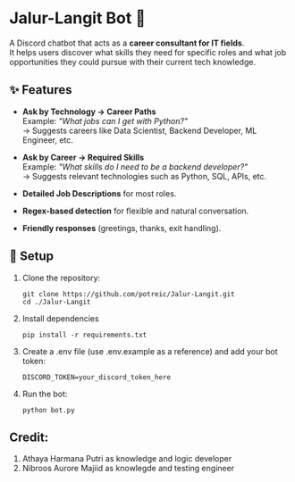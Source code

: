 # Jalur-Langit Bot 🤖

A Discord chatbot that acts as a **career consultant for IT fields**.  
It helps users discover what skills they need for specific roles and what job opportunities they could pursue with their current tech knowledge.  

## ✨ Features
- **Ask by Technology → Career Paths**  
  Example: *"What jobs can I get with Python?"*  
  → Suggests careers like Data Scientist, Backend Developer, ML Engineer, etc.  

- **Ask by Career → Required Skills**  
  Example: *"What skills do I need to be a backend developer?"*  
  → Suggests relevant technologies such as Python, SQL, APIs, etc.  

- **Detailed Job Descriptions** for most roles.  
- **Regex-based detection** for flexible and natural conversation.  
- **Friendly responses** (greetings, thanks, exit handling).  

## 🚀 Setup

1. Clone the repository:
   ```
   git clone https://github.com/potreic/Jalur-Langit.git
   cd ./Jalur-Langit
   ```
2. Install dependencies
   ```
   pip install -r requirements.txt
   ```
3. Create a .env file (use .env.example as a reference) and add your bot token:
   ```
   DISCORD_TOKEN=your_discord_token_here
4. Run the bot:
   ```
   python bot.py
   ```

## Credit:
1. Athaya Harmana Putri as knowledge and logic developer
2. Nibroos Aurore Majiid as knowlegde and testing engineer
